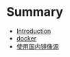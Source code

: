 # Summary

* [Introduction](README.md)
* [docker](./md/docker.md)
* [使用国内镜像源](./md/registry-mirrors.md)

